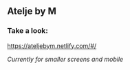 ## Atelje by M


### Take a look:
https://ateljebym.netlify.com/#/

*Currently for smaller screens and mobile*
